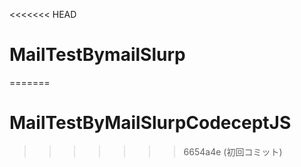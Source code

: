 <<<<<<< HEAD
# MailTestBymailSlurp
=======
# MailTestByMailSlurpCodeceptJS
>>>>>>> 6654a4e (初回コミット)
